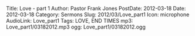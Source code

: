 Title: Love - part 1
Author: Pastor Frank Jones
PostDate: 2012-03-18
Date: 2012-03-18
Category: Sermons
Slug: 2012/03/Love_part1
Icon: microphone
AudioLink: Love_part1
Tags: LOVE, END TIMES
mp3: Love_part1/03182012.mp3
ogg: Love_part1/03182012.ogg
